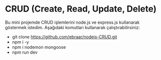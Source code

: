 # CRUD (Create, Read, Update, Delete)
Bu mini projemde CRUD işlemlerini node.js ve express.js kullanarak göstermek istedim.
Aşağıdaki komutları kullanarak çalıştırabilirsiniz:
- git clone https://github.com/ebraar/nodejs-CRUD.git
- npm i -y
- npm i nodemon mongoose
- npm run dev
